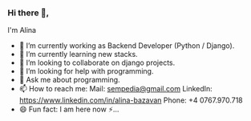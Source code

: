### Hi there 👋,
I'm Alina

<!--
**sempedia/sempedia** is a ✨ _special_ ✨ repository because its `README.md` (this file) appears on your GitHub profile. -->


- 🔭 I’m currently working as Backend Developer (Python / Django).
- 🌱 I’m currently learning new stacks.
- 👯 I’m looking to collaborate on django projects.
- 🤔 I’m looking for help with programming.
- 💬 Ask me about programming.
- 📫 How to reach me: 
Mail: sempedia@gmail.com
LinkedIn: https://www.linkedin.com/in/alina-bazavan
Phone: +4 0767.970.718
- 😄 Fun fact: I am here now ⚡...

